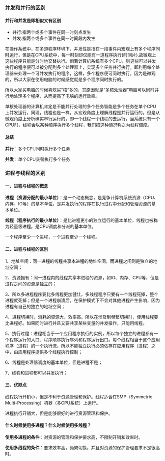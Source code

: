 ### 并发和并行的区别
#### 并行和并发是即相似又有区别

* 并行:指两个或多个事件在同一时刻点发生
* 并发:指两个或多个事件在同一时间段内发生

在操作系统中，在多道程序环境下，并发性是指在一段事件内宏观上有多个程序同时运行，但是在CPU系统中，每一时刻却仅能有一道程序执行(时间片),故微观上这些程序只能是分时地交替执行。倘若计算机系统有多个CPU，则这些可以并发执行的程序便可以被分配到多个处理器上，实现多个任务并行执行，即利用每个处理器来处理一个可并发执行的程序，这样，多个程序便可同时执行，因为是微观的，所以大家在使用电脑的时候感觉就是多个程序同时执行的。

所以大家买电脑的时候喜欢买“核”多的，其原因就是“多核处理器”电脑可以同时并行地处理多个程序，从而提高了电脑的运行效率。

单核处理器的计算机肯定是不能并行处理的多个任务智能是多个任务在单个CPU上并发运行，同理，线程也是一样，从宏观角度上理解线程是并行运行的，但是从微观角度上分析确实串行运行的，即一个线程一个线程的去运行，当系统只有一个CPU时，线程会以某种顺序执行多个线程，我们把这种情况称之为线程调度。
#### 总结
**并行**：多个CPU同时执行多个任务

**并发**：单个CPU交替执行多个任务
### 进程与线程的区别
#### 一、进程与线程的概念
**进程（资源分配的最小单位）**：是一个动态概念，是竞争计算机系统资源（CPU、内存、IO等）的基本单位，是并发执行的程序在执行过程中分配和管理资源的基本单位。

**线程（程序执行的最小单位）**：是比进程更小的独立运行的基本单位，线程也被称为轻量级进程。是CPU调度和分派的基本单位。

一个程序至少一个进程，一个进程至少一个线程。
#### 二、进程与线程的区别
1、地址空间：同一进程的线程共享本进程的地址空间，而进程之间则是独立的地址空间；

2、资源拥有：同一进程内的线程共享本进程的资源，如IO、内存、CPU等，但是进程之间的资源是独立的；

3、所以多进程程序要比多线程更加健壮，多线程程序只要有一个线程死掉，整个进程就死掉；但是一个进程崩溃后，在保护模式下不会对其他进程产生影响，因为进程有自己的独立的地址空间；

4、进程切换时，消耗的资源大，效率高。所以在涉及到频繁切换时，使用线程要比进程好。如果同时进行并且又要共享某些变量的并发操作，只能用线程。

5、执行过程：进程相当于一个应用程序执行的实例，所以每个独立的进程都有一个程序运行的入口、程序顺序执行序列和程序运行出口。每个线程相当于这个应用程序（进程）的一个执行流，所以不能独立执行必须依存在应用程序（进程）之中，由应用程序提供多个线程执行控制；

6、线程是处理器调度的基本单位，但是进程不是；

7、线程和进程都可以并发执行；
#### 三、优缺点
线程执行开销小，但是不利于资源管理和保护。线程适合在SMP（Symmetric Multi-Processing）机器（多CPU系统）上运行。

进程执行开销大，但是能够很好的进行资源管理和保护。
#### 什么时候使用多进程？什么时候使用多线程？
**使用多进程的条件**：对资源的管理和保护要求高，不限制开销和效率时。

**使用多线程的条件**：要求效率高，频繁切换，并且对资源的保护管理要求不是很高时。
